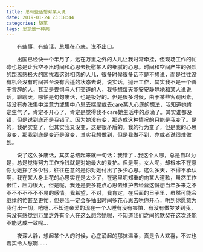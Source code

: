```yaml
---
title: 总有些话想对某人说
date: 2019-01-24 23:18:44
categories: 随笔
tags: 思念是一种病
---
```


　　有些事，有些话，总埋在心底，说不出口。

<!-- more -->

　　出国已经快一个半月了，远在万里之外的人儿让我时常牵挂，但现场工作的忙碌也总是让我空不出时间和心思去抚慰某人的细腻的心思。时间和空间产生的强烈的距离感极大的困扰着这对相恋的人儿，很多时候很多话不是不想说，而是往往没有机会没有时间甚至没有合适的状态去说，说实话，抛开工作，其实我不是一个善于言辞的人，甚至是畏惧与人打交道的人，我多想每天能安安静静地和某人说说话，聊聊天，哪怕是句句废话，也是极好的。但是很多时候，由于某些客观因素，我没有办法集中注意力或集中心思去揣摩或去care某人心底的想法，我知道她肯定生气了，肯定不开心了，肯定是觉得我不care她生活中的点滴了。其实谁都没错，但是说到底还是我错了。因为她没有变，那造成这种情况的只能是我变了。是的，我确实变了，但其实我又没变，这是很矛盾的。我的行为变了，但是我的心思没变，那我到底是变还是没变，其实我想做到，但是我做不到，亦或者说很难做到。

　　说了这么多废话，其实总结起来就一句话：我错了...我这个人哪，总是自以为是，总是觉得努力工作挣钱就是对她最大的爱护。但是啊，女人呢，却根本不在意你为她挣了多少钱，往往在意的是你对她付出了多少心思。这么多天，不得不承认啊，我在某人身上花的心思实在是太少了，在这里呢郑重的向某人道歉，虽然工作很忙，压力很大，但是呢，我还是要多花点心思去维护去经营这份想当年多来之不不不不不不不不易的感情。我希望，不对，我肯定，在后面的日子里，虽然可能会继续的忙甚至更忙，但是我一定会多抽出时间多花心思去哄你开心，哄到你愿意为我付出一切，嘻嘻...不知道亲爱的现在一个人睡有没有害怕，有没有做梦梦到我，有没有感觉到万里之外有个人在这么想念她呢，不知道我们之间的默契在这次还能不能达成一致呢...

　　夜深人静，想起某个人的时候，心底涌起的那抹温柔，真是令人欢喜，不过也着实令人愁啊......